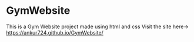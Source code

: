 # GymWebsite
This is a Gym Website project made using html and css 
Visit the site here-> https://ankur724.github.io/GymWebsite/
